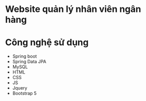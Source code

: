 # Website quản lý nhân viên ngân hàng

# Công nghệ sử dụng
- Spring boot
- Spring Data JPA
- MySQL
- HTML
- CSS
- JS
- Jquery
- Bootstrap 5
